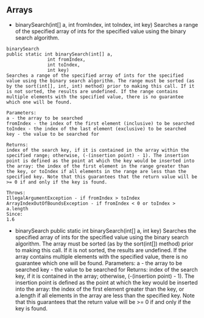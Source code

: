 ## Arrays
- binarySearch(int[] a, int fromIndex, int toIndex, int key)
Searches a range of the specified array of ints for the specified value using the binary search algorithm.

~~~
binarySearch
public static int binarySearch(int[] a,
               int fromIndex,
               int toIndex,
               int key)
Searches a range of the specified array of ints for the specified value using the binary search algorithm. The range must be sorted (as by the sort(int[], int, int) method) prior to making this call. If it is not sorted, the results are undefined. If the range contains multiple elements with the specified value, there is no guarantee which one will be found.

Parameters:
a - the array to be searched
fromIndex - the index of the first element (inclusive) to be searched
toIndex - the index of the last element (exclusive) to be searched
key - the value to be searched for

Returns:
index of the search key, if it is contained in the array within the specified range; otherwise, (-(insertion point) - 1). The insertion point is defined as the point at which the key would be inserted into the array: the index of the first element in the range greater than the key, or toIndex if all elements in the range are less than the specified key. Note that this guarantees that the return value will be >= 0 if and only if the key is found.

Throws:
IllegalArgumentException - if fromIndex > toIndex
ArrayIndexOutOfBoundsException - if fromIndex < 0 or toIndex > a.length
Since:
1.6
~~~

- binarySearch
public static int binarySearch(int[] a, int key)
Searches the specified array of ints for the specified value using the binary search algorithm. The array must be sorted (as by the sort(int[]) method) prior to making this call. If it is not sorted, the results are undefined. If the array contains multiple elements with the specified value, there is no guarantee which one will be found.
Parameters:
a - the array to be searched
key - the value to be searched for
Returns:
index of the search key, if it is contained in the array; otherwise, (-(insertion point) - 1). The insertion point is defined as the point at which the key would be inserted into the array: the index of the first element greater than the key, or a.length if all elements in the array are less than the specified key. Note that this guarantees that the return value will be >= 0 if and only if the key is found.
